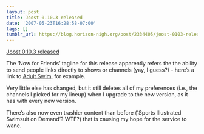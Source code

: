 ```yaml
---
layout: post
title: Joost 0.10.3 released
date: '2007-05-23T16:28:58-07:00'
tags: []
tumblr_url: https://blog.horizon-nigh.org/post/2334405/joost-0103-released
---
```

[Joost 0.10.3 released](http://joost.com/blog/2007/05/joost-10.3-released.html)  

The ‘Now for Friends’ tagline for this release apparently refers the the ability to send people links directly to shows or channels (yay, I guess?) - here’s a link to [Adult Swim](http://joost.com/099000b), for example.

Very little else has changed, but it still deletes all of my preferences (i.e., the channels I picked for my lineup) when I upgrade to the new version, as it has with every new version.

There’s also now even trashier content than before ('Sports Illustrated Swimsuit on Demand’? WTF?) that is causing my hope for the service to wane.


